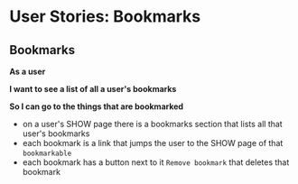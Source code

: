 # User Stories: Bookmarks

## Bookmarks


**As a user**

**I want to see a list of all a user's bookmarks**

**So I can go to the things that are bookmarked**




- on a user's SHOW page there is a bookmarks section that lists all that user's bookmarks
- each bookmark is a link that jumps the user to the SHOW page of that `bookmarkable`
- each bookmark has a button next to it `Remove bookmark` that deletes that bookmark

